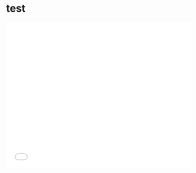 # test

<iframe width="100%" height="400" src="//player.bilibili.com/player.html?aid=683412529&bvid=BV1ES4y1c77F&cid=581580752&page=1" scrolling="no" border="0" frameborder="no" framespacing="0" allowfullscreen="true"> </iframe>